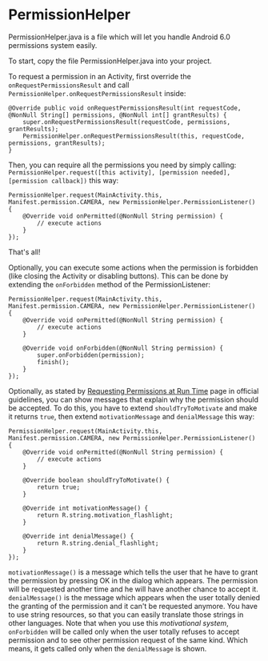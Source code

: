 # PermissionHelper
PermissionHelper.java is a file which will let you handle Android 6.0 permissions system easily.

To start, copy the file PermissionHelper.java into your project.

To request a permission in an Activity, first override the `onRequestPermissionsResult` and call `PermissionHelper.onRequestPermissionsResult` inside:
```
@Override public void onRequestPermissionsResult(int requestCode, @NonNull String[] permissions, @NonNull int[] grantResults) {
    super.onRequestPermissionsResult(requestCode, permissions, grantResults);
    PermissionHelper.onRequestPermissionsResult(this, requestCode, permissions, grantResults);
}
```

Then, you can require all the permissions you need by simply calling: `PermissionHelper.request([this activity], [permission needed], [permission callback])` this way:
```
PermissionHelper.request(MainActivity.this, Manifest.permission.CAMERA, new PermissionHelper.PermissionListener() {
    @Override void onPermitted(@NonNull String permission) {
        // execute actions
    }
});
```

That's all!

Optionally, you can execute some actions when the permission is forbidden (like closing the Activity or disabling buttons).
This can be done by extending the `onForbidden` method of the PermissionListener:
```
PermissionHelper.request(MainActivity.this, Manifest.permission.CAMERA, new PermissionHelper.PermissionListener() {
    @Override void onPermitted(@NonNull String permission) {
        // execute actions
    }
    
    @Override void onForbidden(@NonNull String permission) {
        super.onForbidden(permission);
        finish();
    }
});
```

Optionally, as stated by [Requesting Permissions at Run Time](https://developer.android.com/training/permissions/requesting.html) page in official guidelines, you can show messages that explain why the permission should be accepted.
To do this, you have to extend `shouldTryToMotivate` and make it returns `true`, then extend `motivationMessage` and `denialMessage` this way:
```
PermissionHelper.request(MainActivity.this, Manifest.permission.CAMERA, new PermissionHelper.PermissionListener() {
    @Override void onPermitted(@NonNull String permission) {
        // execute actions
    }
    
    @Override boolean shouldTryToMotivate() {
        return true;
    }

    @Override int motivationMessage() {
        return R.string.motivation_flashlight;
    }

    @Override int denialMessage() {
        return R.string.denial_flashlight;
    }
});
```
`motivationMessage()` is a message which tells the user that he have to grant the permission by pressing OK in the dialog which appears.
The permission will be requested another time and he will have another chance to accept it.
`denialMessage()` is the message which appears when the user totally denied the granting of the permission and it can't be requested anymore.
You have to use string resources, so that you can easily translate those strings in other languages.
Note that when you use this *motivational system*, `onForbidden` will be called only when the user totally refuses to accept permission and to see other permission request of the same kind. Which means, it gets called only when the `denialMessage` is shown.
